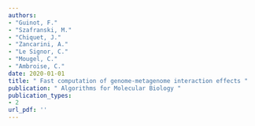 ```yaml
---
authors: 
- "Guinot, F."
- "Szafranski, M."
- "Chiquet, J."
- "Zancarini, A."
- "Le Signor, C."
- "Mougel, C."
- "Ambroise, C."
date: 2020-01-01
title: " Fast computation of genome-metagenome interaction effects "
publication: " Algorithms for Molecular Biology "
publication_types:
- 2
url_pdf: ''
---
```

